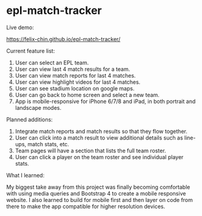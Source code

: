 # epl-match-tracker

Live demo:

https://felix-chin.github.io/epl-match-tracker/

Current feature list:
1. User can select an EPL team.
2. User can view last 4 match results for a team.
3. User can view match reports for last 4 matches.
4. User can view highlight videos for last 4 matches.
5. User can see stadium location on google maps.
6. User can go back to home screen and select a new team.
7. App is mobile-responsive for iPhone 6/7/8 and iPad, in both portrait and landscape modes.

Planned additions:
1. Integrate match reports and match results so that they flow together.
2. User can click into a match result to view additional details such as line-ups, match stats, etc.
3. Team pages will have a section that lists the full team roster.
4. User can click a player on the team roster and see individual player stats.

What I learned:

My biggest take away from this project was finally becoming comfortable with using media queries and Bootstrap 4 to create a mobile responsive website. I also learned to build for mobile first and then layer on code from there to make the app compatible for higher resolution devices.

